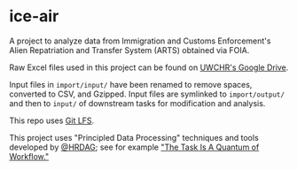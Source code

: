 # ice-air

A project to analyze data from Immigration and Customs Enforcement's Alien Repatriation and Transfer System (ARTS) obtained via FOIA.

Raw Excel files used in this project can be found on [UWCHR's Google Drive](https://drive.google.com/drive/folders/1DFhlKSI1u9yrPqPmLKW0o2IKUsUhSEIl?usp=sharing).

Input files in `import/input/` have been renamed to remove spaces, converted to CSV, and Gzipped. Input files are symlinked to `import/output/` and then to `input/` of downstream tasks for modification and analysis.

This repo uses [Git LFS](https://git-lfs.github.com/).

This project uses "Principled Data Processing" techniques and tools developed by [@HRDAG](https://github.com/HRDAG); see for example ["The Task Is A Quantum of Workflow."](https://hrdag.org/2016/06/14/the-task-is-a-quantum-of-workflow/)